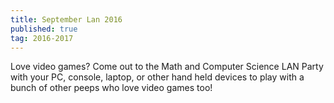 ```yaml
---
title: September Lan 2016
published: true
tag: 2016-2017
---
```

Love video games? Come out to the Math and Computer Science LAN Party with your PC, console, laptop, or other hand held devices to play with a bunch of other peeps who love video games too!

